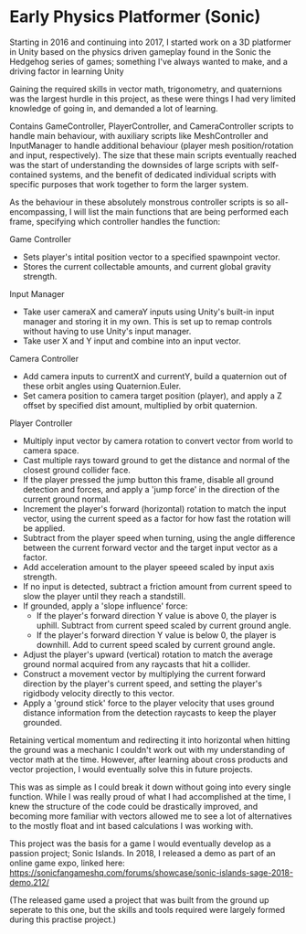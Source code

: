 # Early Physics Platformer (Sonic)

Starting in 2016 and continuing into 2017, I started work on a 3D platformer in Unity based on the physics driven gameplay found in the Sonic the Hedgehog series of games; something I've always wanted to make, and a driving factor in learning Unity

Gaining the required skills in vector math, trigonometry, and quaternions was the largest hurdle in this project, as these were things I had very limited knowledge of going in, and demanded a lot of learning.

Contains GameController, PlayerController, and CameraController scripts to handle main behaviour, with auxiliary scripts like MeshController and InputManager to handle additional behaviour (player mesh position/rotation and input, respectively). The size that these main scripts eventually reached was the start of understanding the downsides of large scripts with self-contained systems, and the benefit of dedicated individual scripts with specific purposes that work together to form the larger system.

As the behaviour in these absolutely monstrous controller scripts is so all-encompassing, I will list the main functions that are being performed each frame, specifying which controller handles the function:


Game Controller
- Sets player's intital position vector to a specified spawnpoint vector.
- Stores the current collectable amounts, and current global gravity strength.

Input Manager
- Take user cameraX and cameraY inputs using Unity's built-in input manager and storing it in my own. This is set up to remap controls without having to use Unity's input manager.
- Take user X and Y input and combine into an input vector.

Camera Controller
- Add camera inputs to currentX and currentY, build a quaternion out of these orbit angles using Quaternion.Euler.
- Set camera position to camera target position (player), and apply a Z offset by specified dist amount, multiplied by orbit quaternion.

Player Controller
- Multiply input vector by camera rotation to convert vector from world to camera space.
- Cast multiple rays toward ground to get the distance and normal of the closest ground collider face.
- If the player pressed the jump button this frame, disable all ground detection and forces, and apply a 'jump force' in the direction of the current ground normal.
- Increment the player's forward (horizontal) rotation to match the input vector, using the current speed as a factor for how fast the rotation will be applied.
- Subtract from the player speed when turning, using the angle difference between the current forward vector and the target input vector as a factor.
- Add acceleration amount to the player speeed scaled by input axis strength. 
- If no input is detected, subtract a friction amount from current speed to slow the player until they reach a standstill.
- If grounded, apply a 'slope influence' force:
    - If the player's forward direction Y value is above 0, the player is uphill. Subtract from current speed scaled by current ground angle.
    - If the player's forward direction Y value is below 0, the player is downhill. Add to current speed scaled by current ground angle.
- Adjust the player's upward (vertical) rotation to match the average ground normal acquired from any raycasts that hit a collider.
- Construct a movement vector by multiplying the current forward direction by the player's current speed, and setting the player's rigidbody velocity directly to this vector.
- Apply a 'ground stick' force to the player velocity that uses ground distance information from the detection raycasts to keep the player grounded.

Retaining vertical momentum and redirecting it into horizontal when hitting the ground was a mechanic I couldn't work out with my understanding of vector math at the time. However, after learning about cross products and vector projection, I would eventually solve this in future projects.


This was as simple as I could break it down without going into every single function. While I was really proud of what I had accomplished at the time, I knew the structure of the code could be drastically improved, and becoming more familiar with vectors allowed me to see a lot of alternatives to the mostly float and int based calculations I was working with.

This project was the basis for a game I would eventually develop as a passion project; Sonic Islands. In 2018, I released a demo as part of an online game expo, linked here:
https://sonicfangameshq.com/forums/showcase/sonic-islands-sage-2018-demo.212/

(The released game used a project that was built from the ground up seperate to this one, but the skills and tools required were largely formed during this practise project.)

